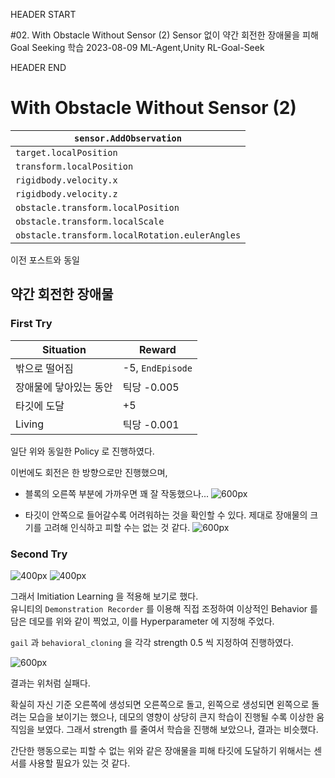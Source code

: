 HEADER START

#02. With Obstacle Without Sensor (2)
Sensor 없이 약간 회전한 장애물을 피해 Goal Seeking 학습
2023-08-09
ML-Agent,Unity
RL-Goal-Seek

HEADER END

# With Obstacle Without Sensor (2)

| `sensor.AddObservation`                        |
| ---------------------------------------------- |
| `target.localPosition`                         |
| `transform.localPosition`                      |
| `rigidbody.velocity.x`                         |
| `rigidbody.velocity.z`                         |
| `obstacle.transform.localPosition`             |
| `obstacle.transform.localScale`                |
| `obstacle.transform.localRotation.eulerAngles` |

이전 포스트와 동일

## 약간 회전한 장애물

### First Try

| Situation              | Reward           |
| ---------------------- | ---------------- |
| 밖으로 떨어짐          | -5, `EndEpisode` |
| 장애물에 닿아있는 동안 | 틱당 -0.005      |
| 타깃에 도달            | +5               |
| Living                 | 틱당 -0.001      |

일단 위와 동일한 Policy 로 진행하였다.

이번에도 회전은 한 방향으로만 진행했으며,

- 블록의 오른쪽 부분에 가까우면 꽤 잘 작동했으나...
  ![600px](/imgs/post_imgs/mlagent_02/1.webp)

- 타깃이 안쪽으로 들어갈수록 어려워하는 것을 확인할 수 있다. 제대로 장애물의 크기를 고려해 인식하고 피할 수는 없는 것 같다.
  ![600px](/imgs/post_imgs/mlagent_02/2.webp)

### Second Try

![400px](/imgs/post_imgs/mlagent_02/3.webp)
![400px](/imgs/post_imgs/mlagent_02/4.png)

그래서 Imitiation Learning 을 적용해 보기로 했다.  
유니티의 `Demonstration Recorder` 를 이용해 직접 조정하여 이상적인 Behavior 를 담은 데모를 위와 같이 찍었고, 이를 Hyperparameter 에 지정해 주었다.

`gail` 과 `behavioral_cloning` 을 각각 strength 0.5 씩 지정하여 진행하였다.

![600px](/imgs/post_imgs/mlagent_02/5.webp)

결과는 위처럼 실패다.

확실히 자신 기준 오른쪽에 생성되면 오른쪽으로 돌고, 왼쪽으로 생성되면 왼쪽으로 돌려는 모습을 보이기는 했으나, 데모의 영향이 상당히 큰지 학습이 진행될 수록 이상한 움직임을 보였다. 그래서 strength 를 줄여서 학습을 진행해 보았으나, 결과는 비슷했다.

간단한 행동으로는 피할 수 없는 위와 같은 장애물을 피해 타깃에 도달하기 위해서는 센서를 사용할 필요가 있는 것 같다.
